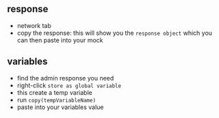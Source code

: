 ## response
- network tab
- copy the response: this will show you the `response object` which you can then paste into your mock

## variables
- find the admin response you need
- right-click `store as global variable`
- this create a temp variable
- run `copy(tempVariableName)`
- paste into your variables value
